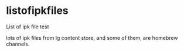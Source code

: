 # listofipkfiles
List of ipk file test

lots of ipk files from lg content store, and some of them, are homebrew channels. 
